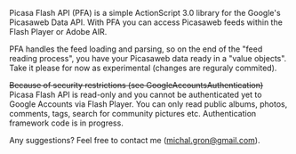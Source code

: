 Picasa Flash API (PFA) is a simple ActionScript 3.0 library for the Google's Picasaweb Data API. With PFA you can access Picasaweb feeds within the Flash Player or Adobe AIR.

PFA handles the feed loading and parsing, so on the end of the "feed reading process", you have your Picasaweb data ready in a "value objects". Take it please for now as experimental (changes are reguraly commited).

~~Because of security restrictions (see GoogleAccountsAuthentication)~~ Picasa Flash API is read-only and you cannot be authenticated yet to Google Accounts via Flash Player. You can only read public albums, photos, comments, tags, search for community pictures etc. Authentication framework code is in progress.



Any suggestions? Feel free to contact me (michal.gron@gmail.com).